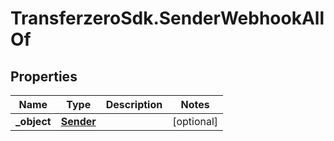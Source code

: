 # TransferzeroSdk.SenderWebhookAllOf

## Properties
Name | Type | Description | Notes
------------ | ------------- | ------------- | -------------
**_object** | [**Sender**](Sender.md) |  | [optional] 


